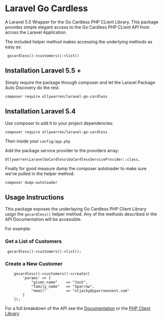# Laravel Go Cardless
A Laravel 5.5 Wrapper for the Go Cardless PHP CLient Library. This package provides simple elegant access to the Go Cardless PHP CLient API from across the Laravel Application.

The included helper method makes accessing the underlying methods as easy as:

``` gocardless()->customers()->list()```

## Installation Laravel 5.5 +

Simply require the package through composer and let the Laravel Package Auto Discovery do the rest.

``` composer require ollywarren/laravel-go-cardless ```

## Installation Laravel 5.4

Use composer to add it to your project dependencies:

``` composer require ollywarren/laravel-go-cardless ```


Then inside your ```config/app.php```


Add the package service provider to the providers array:

``` Ollywarren\LaravelGoCardless\GoCardlessServiceProvider::class, ```

Finally for good measure dump the composer autoloader to make sure we've pulled in the helper method:

``` composer dump-autoloader ```

## Usage Instructions

This package exposes the underlaying Go Cardless PHP Client Library usign the ``` gocardless() ``` helper method.
Any of the methods described in the API Documentation will be accessible.

For example:

### Get a List of Customers

``` gocardless()->customers()->list();```

### Create a New Customer

``` 
    gocardless()->customers()->create([
        'params' => [
            "given_name"    => "Jack", 
            "family_name"   => "Sparrow", 
            "email"         => "oljacky@sparrowsnest.com"
        ]
    ]);
```

For a full breakdown of the API see the [Documentation](https://developer.gocardless.com/api-reference/#overview-errors "Go Cardless API Docs") or the [PHP Client Library](https://github.com/gocardless/gocardless-pro-php "Go Cardless PHP Client Library")